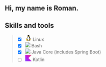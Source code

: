 Hi, my name is Roman.
---
## Skills and tools
>- [x] <img src="https://raw.githubusercontent.com/github/explore/80688e429a7d4ef2fca1e82350fe8e3517d3494d/topics/linux/linux.png" width="20"> Linux
>- [x] <img src="https://encrypted-tbn0.gstatic.com/images?q=tbn:ANd9GcQmVHxDxpFx6R4N6v5Z2SCRkUzqVlFRKmak3BwW67Y45raKeMS5OEGi74xkwOceRRf52Qc&usqp=CAU" width="20"> Bash
>- [x] <img src="https://cdn.iconscout.com/icon/free/png-256/java-60-1174953.png" width="20"> Java Core (includes Spring Boot)
>- [ ] <img src="https://raw.githubusercontent.com/github/explore/4479d2a2c854198cb00160f8593519c14dc3b905/topics/kotlin/kotlin.png" width="20"> Kotlin
